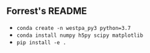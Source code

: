 Forrest's README
----------------

* `conda create -n westpa_py3 python=3.7`
* `conda install numpy h5py scipy matplotlib`
* `pip install -e .`
